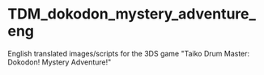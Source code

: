 # TDM_dokodon_mystery_adventure_eng
English translated images/scripts for the 3DS game "Taiko Drum Master: Dokodon! Mystery Adventure!"
